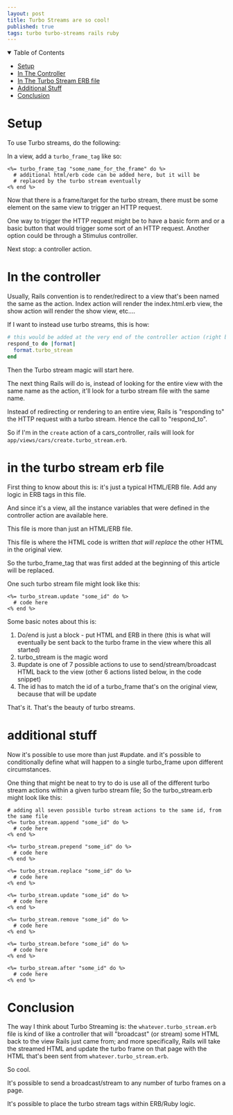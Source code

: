 ```yaml
---
layout: post
title: Turbo Streams are so cool!
published: true
tags: turbo turbo-streams rails ruby
---
```


<details open>
<summary>Table of Contents</summary>
<ul>
<li><a href="#setup">Setup</a></li>
<li><a href="#in-the-controller">In The Controller</a></li>
<li><a href="#in-the-turbo-stream-erb-file">In The Turbo Stream ERB file</a></li>
<li><a href="#additional-stuff">Additional Stuff</a></li>
<li><a href="#conclusion">Conclusion</a></li>
</ul>
</details>

# Setup

To use Turbo streams, do the following:

In a view, add a `turbo_frame_tag` like so:

```erb
<%= turbo_frame_tag "some_name_for_the_frame" do %>
  # additional html/erb code can be added here, but it will be
  # replaced by the turbo stream eventually
<% end %>
```

Now that there is a frame/target for the turbo stream, there must be some element on the same view to trigger an HTTP request.

One way to trigger the HTTP request might be to have a basic form and or a basic button that would trigger some sort of an HTTP request. Another option could be through a Stimulus controller.

Next stop: a controller action.

# In the controller

Usually, Rails convention is to render/redirect to a view that's been named the same as the action. Index action will render the index.html.erb view, the show action will render the show view, etc....

If I want to instead use turbo streams, this is how:

```ruby
# this would be added at the very end of the controller action (right before the "end" statement)
respond_to do |format|
  format.turbo_stream
end
```

Then the Turbo stream magic will start here.

The next thing Rails will do is, instead of looking for the entire view with the same name as the action, it'll look for a turbo stream file with the same name.

Instead of redirecting or rendering to an entire view, Rails is "responding to" the HTTP request with a turbo stream. Hence the call to "respond_to".

So if I'm in the `create` action of a  cars_controller, rails will look for `app/views/cars/create.turbo_stream.erb`.

# in the turbo stream erb file

First thing to know about this is: it's just a typical HTML/ERB file. Add any logic in ERB tags in this file.

And since it's a view, all the instance variables that were defined in the controller action are available here.

This file is more than just an HTML/ERB file.

This file is where the HTML code is written _that will replace_ the other HTML in the original view.

So the turbo_frame_tag that was first added at the beginning of this article will be replaced.

One such turbo stream file might look like this:

```erb
<%= turbo_stream.update "some_id" do %>
  # code here
<% end %>
```
Some basic notes about this is:

1. Do/end is just a block - put HTML and ERB in there (this is what will eventually be sent back to the turbo frame in the view where this all started)
2. turbo_stream is the magic word
3. #update is one of 7 possible actions to use to send/stream/broadcast HTML back to the view (other 6 actions listed below, in the code snippet)
4. The id has to match the id of a turbo_frame that's on the original view, because that will be update

That's it. That's the beauty of turbo streams.

# additional stuff
Now it's possible to use more than just #update. and it's possible to conditionally define what will happen to a single turbo_frame upon different circumstances.

One thing that might be neat to try to do is use all of the different turbo stream actions within a given turbo stream file; So the turbo_stream.erb might look like this:

```erb
# adding all seven possible turbo stream actions to the same id, from the same file
<%= turbo_stream.append "some_id" do %>
  # code here
<% end %>

<%= turbo_stream.prepend "some_id" do %>
  # code here
<% end %>

<%= turbo_stream.replace "some_id" do %>
  # code here
<% end %>

<%= turbo_stream.update "some_id" do %>
  # code here
<% end %>

<%= turbo_stream.remove "some_id" do %>
  # code here
<% end %>

<%= turbo_stream.before "some_id" do %>
  # code here
<% end %>

<%= turbo_stream.after "some_id" do %>
  # code here
<% end %>

```

# Conclusion
The way I think about Turbo Streaming is: the `whatever.turbo_stream.erb` file is kind of like a controller that will "broadcast" (or stream) some HTML back to the view Rails just came from; and more specifically, Rails will take the streamed HTML and update the turbo frame on that page with the HTML that's been sent from `whatever.turbo_stream.erb`.

So cool.


It's possible to send a broadcast/stream to any number of turbo frames on a page.

It's possible to place the turbo stream tags within ERB/Ruby logic.
